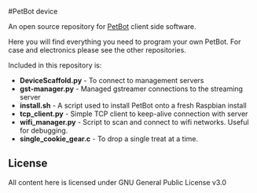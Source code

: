 #PetBot device

An open source repository for [PetBot](http://petbot.ca) client side software.

Here you will find everything you need to program your own PetBot. For case and electronics please see the other repositories.

Included in this repository is:

* **DeviceScaffold.py** - To connect to management servers
* **gst-manager.py** - Managed gstreamer connections to the streaming server
* **install.sh** - A script used to install PetBot onto a fresh Raspbian install
* **tcp_client.py** - Simple TCP client to keep-alive connection with server
* **wifi_manager.py** - Script to scan and connect to wifi networks. Useful for debugging.
* **single_cookie_gear.c** - To drop a single treat at a time.

## License
All content here is licensed under  GNU General Public License v3.0
